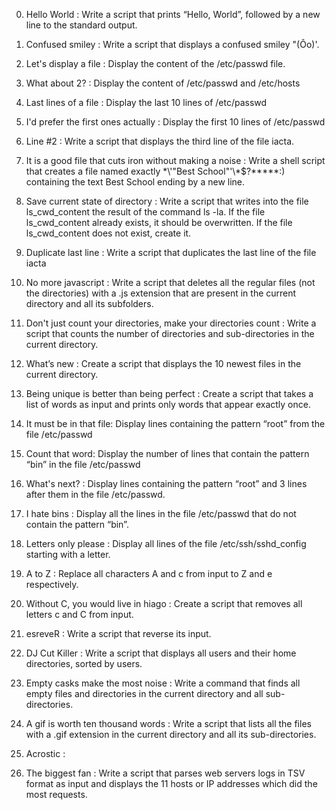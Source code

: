 0. Hello World : Write a script that prints “Hello, World”, followed by a new line to the standard output.

1. Confused smiley : Write a script that displays a confused smiley "(Ôo)'.

2. Let's display a file : Display the content of the /etc/passwd file.

3. What about 2? : Display the content of /etc/passwd and /etc/hosts

4. Last lines of a file : Display the last 10 lines of /etc/passwd

5. I'd prefer the first ones actually : Display the first 10 lines of /etc/passwd

6. Line #2 : Write a script that displays the third line of the file iacta.

7. It is a good file that cuts iron without making a noise : Write a shell script that creates a file named exactly \*\\'"Best School"\'\\*$\?\*\*\*\*\*:) containing the text Best School ending by a new line.

8. Save current state of directory : Write a script that writes into the file ls_cwd_content the result of the command ls -la. If the file ls_cwd_content already exists, it should be overwritten. If the file ls_cwd_content does not exist, create it.

9. Duplicate last line : Write a script that duplicates the last line of the file iacta

10. No more javascript : Write a script that deletes all the regular files (not the directories) with a .js extension that are present in the current directory and all its subfolders.

11. Don't just count your directories, make your directories count : Write a script that counts the number of directories and sub-directories in the current directory.

12. What’s new : Create a script that displays the 10 newest files in the current directory.

13. Being unique is better than being perfect : Create a script that takes a list of words as input and prints only words that appear exactly once.


14. It must be in that file: Display lines containing the pattern “root” from the file /etc/passwd

15. Count that word: Display the number of lines that contain the pattern “bin” in the file /etc/passwd

16. What's next? : Display lines containing the pattern “root” and 3 lines after them in the file /etc/passwd.

17. I hate bins : Display all the lines in the file /etc/passwd that do not contain the pattern “bin”.

18. Letters only please : Display all lines of the file /etc/ssh/sshd_config starting with a letter.

19. A to Z : Replace all characters A and c from input to Z and e respectively.

20. Without C, you would live in hiago : Create a script that removes all letters c and C from input.

21. esreveR : Write a script that reverse its input.

22. DJ Cut Killer : Write a script that displays all users and their home directories, sorted by users.

23. Empty casks make the most noise : Write a command that finds all empty files and directories in the current directory and all sub-directories.

24. A gif is worth ten thousand words : Write a script that lists all the files with a .gif extension in the current directory and all its sub-directories.

25. Acrostic : 

26. The biggest fan : Write a script that parses web servers logs in TSV format as input and displays the 11 hosts or IP addresses which did the most requests.

